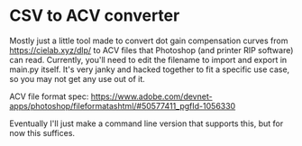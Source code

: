 # CSV to ACV converter

Mostly just a little tool made to convert dot gain compensation curves from https://cielab.xyz/dlp/ to ACV files that Photoshop (and printer RIP software) can read.
Currently, you'll need to edit the filename to import and export in main.py itself. 
It's very janky and hacked together to fit a specific use case, so you may not get any use out of it.

ACV file format spec: https://www.adobe.com/devnet-apps/photoshop/fileformatashtml/#50577411_pgfId-1056330

Eventually I'll just make a command line version that supports this, but for now this suffices.
